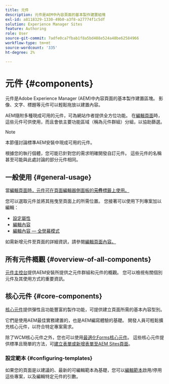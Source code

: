 ```yaml
---
title: 元件
description: 元件是AEM中內容頁面的基本製作建置組塊
exl-id: a8118329-1330-49b0-a3f8-a27774f1c5df
solution: Experience Manager Sites
feature: Authoring
role: User
source-git-commit: 7adfe0ca7fbab1f8a5bd488e524a48be62584966
workflow-type: tm+mt
source-wordcount: '335'
ht-degree: 2%

---
```


# 元件 {#components}

元件是Adobe Experience Manager (AEM)中內容頁面的基本製作建置區塊。 影像、文字、標題等元件可以輕鬆拖放以建置內容。

AEM隨附多種現成可用的元件，可為網站作者提供全方位功能。 在[編輯頁面](/help/sites-cloud/authoring/page-editor/edit-content.md)時，這些元件可供使用，而且會依主要功能區域（稱為元件群組）分組，以協助篩選。

>[!NOTE]
>
>本節僅討論標準AEM安裝中現成可用的元件。
>
>根據您的執行個體，您可能已針對您的需求明確開發自訂元件。 這些元件的名稱甚至可能與此處討論的部分元件相同。

## 一般使用 {#general-usage}

當[編輯頁面時，元件可在頁面編輯器側面板的&#x200B;**元件**&#x200B;標籤上使用。](/help/sites-cloud/authoring/page-editor/edit-content.md)

您可以選取元件並將其拖曳至頁面上的所需位置。 您接著可以使用下列專案加以編輯：

* [設定屬性](/help/sites-cloud/authoring/sites-console/page-properties.md)
* [編輯內容](/help/sites-cloud/authoring/page-editor/edit-content.md)
* [編輯內容 — 全熒幕模式](/help/sites-cloud/authoring/page-editor/edit-content.md#edit-content-full-screen-mode)

如需新增元件至頁面的詳細資訊，請參閱[編輯頁面內容。](/help/sites-cloud/authoring/page-editor/edit-content.md)

## 所有元件概觀 {#overview-of-all-components}

[元件主控台](/help/sites-cloud/authoring/components-console.md)提供AEM安裝所提供之元件群組和元件的概觀。 您可以檢視有關個別元件及其使用方式的重要資訊。

## 核心元件 {#core-components}

[核心元件](https://experienceleague.adobe.com/docs/experience-manager-core-components/using/introduction.html?lang=zh-hant)提供彈性且功能豐富的製作功能，可提供建立頁面所需的基本內容型別。

它們是使用AEM最佳實務建置的，也是AEM編寫體驗的基礎。 開發人員可輕鬆擴充核心元件，以符合特定專案需求。

除了WCM核心元件之外，您也可以使用[最適化Forms核心元件](https://experienceleague.adobe.com/docs/experience-manager-core-components/using/adaptive-forms/introduction.html#features)。 這些核心元件提供標準且簡單的方法，可[建立表單或新增表單至AEM Sites頁面](/help/forms/create-or-add-an-adaptive-form-to-aem-sites-page.md)。

### 設定範本 {#configuring-templates}

如果您的頁面是以建議的、最新的可編輯範本為基礎，您可以[編輯範本](/help/sites-cloud/authoring/page-editor/templates.md)啟用/停用這些專案，以及編輯特定元件的引數。
